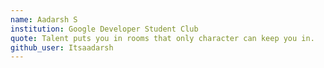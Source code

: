 ```yaml
---
name: Aadarsh S
institution: Google Developer Student Club
quote: Talent puts you in rooms that only character can keep you in.
github_user: Itsaadarsh
---
```

